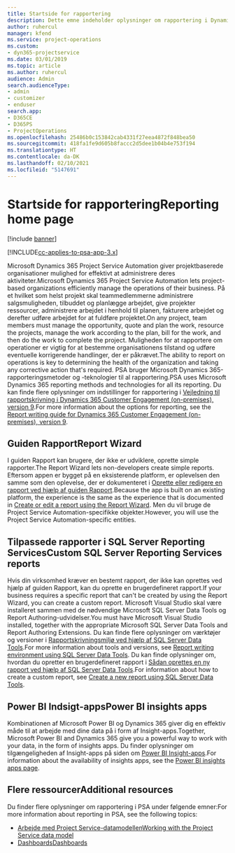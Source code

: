 ```yaml
---
title: Startside for rapportering
description: Dette emne indeholder oplysninger om rapportering i Dynamics 365 Project Service Automation.
author: ruhercul
manager: kfend
ms.service: project-operations
ms.custom:
- dyn365-projectservice
ms.date: 03/01/2019
ms.topic: article
ms.author: ruhercul
audience: Admin
search.audienceType:
- admin
- customizer
- enduser
search.app:
- D365CE
- D365PS
- ProjectOperations
ms.openlocfilehash: 25486b0c153842cab4331f27eea4872f848bea50
ms.sourcegitcommit: 418fa1fe9d605b8faccc2d5dee1b04b4e753f194
ms.translationtype: HT
ms.contentlocale: da-DK
ms.lasthandoff: 02/10/2021
ms.locfileid: "5147691"
---
```

# <a name="reporting-home-page"></a><span data-ttu-id="acbff-103">Startside for rapportering</span><span class="sxs-lookup"><span data-stu-id="acbff-103">Reporting home page</span></span>

[!include [banner](../includes/psa-now-project-operations.md)]

[!INCLUDE[cc-applies-to-psa-app-3.x](../includes/cc-applies-to-psa-app-3x.md)]

<span data-ttu-id="acbff-104">Microsoft Dynamics 365 Project Service Automation giver projektbaserede organisationer mulighed for effektivt at administrere deres aktiviteter.</span><span class="sxs-lookup"><span data-stu-id="acbff-104">Microsoft Dynamics 365 Project Service Automation lets project-based organizations efficiently manage the operations of their business.</span></span> <span data-ttu-id="acbff-105">På et hvilket som helst projekt skal teammedlemmerne administrere salgsmuligheden, tilbuddet og planlægge arbejdet, give projekter ressourcer, administrere arbejdet i henhold til planen, fakturere arbejdet og derefter udføre arbejdet for at fuldføre projektet.</span><span class="sxs-lookup"><span data-stu-id="acbff-105">On any project, team members must manage the opportunity, quote and plan the work, resource the projects, manage the work according to the plan, bill for the work, and then do the work to complete the project.</span></span> <span data-ttu-id="acbff-106">Muligheden for at rapportere om operationer er vigtig for at bestemme organisationens tilstand og udføre eventuelle korrigerende handlinger, der er påkrævet.</span><span class="sxs-lookup"><span data-stu-id="acbff-106">The ability to report on operations is key to determining the health of the organization and taking any corrective action that's required.</span></span> <span data-ttu-id="acbff-107">PSA bruger Microsoft Dynamics 365-rapporteringsmetoder og -teknologier til al rapportering.</span><span class="sxs-lookup"><span data-stu-id="acbff-107">PSA uses Microsoft Dynamics 365 reporting methods and technologies for all its reporting.</span></span> <span data-ttu-id="acbff-108">Du kan finde flere oplysninger om indstillinger for rapportering i [Vejledning til rapportskrivning i Dynamics 365 Customer Engagement (on-premises), version 9](https://docs.microsoft.com/dynamics365/customerengagement/on-premises/analytics/reporting-analytics-with-dynamics-365).</span><span class="sxs-lookup"><span data-stu-id="acbff-108">For more information about the options for reporting, see the [Report writing guide for Dynamics 365 Customer Engagement (on-premises), version 9](https://docs.microsoft.com/dynamics365/customerengagement/on-premises/analytics/reporting-analytics-with-dynamics-365).</span></span>

## <a name="report-wizard"></a><span data-ttu-id="acbff-109">Guiden Rapport</span><span class="sxs-lookup"><span data-stu-id="acbff-109">Report Wizard</span></span>

<span data-ttu-id="acbff-110">I guiden Rapport kan brugere, der ikke er udviklere, oprette simple rapporter.</span><span class="sxs-lookup"><span data-stu-id="acbff-110">The Report Wizard lets non-developers create simple reports.</span></span> <span data-ttu-id="acbff-111">Eftersom appen er bygget på en eksisterende platform, er oplevelsen den samme som den oplevelse, der er dokumenteret i [Oprette eller redigere en rapport ved hjælp af guiden Rapport](https://docs.microsoft.com/dynamics365/customerengagement/on-premises/basics/create-edit-copy-report-wizard).</span><span class="sxs-lookup"><span data-stu-id="acbff-111">Because the app is built on an existing platform, the experience is the same as the experience that is documented in [Create or edit a report using the Report Wizard](https://docs.microsoft.com/dynamics365/customerengagement/on-premises/basics/create-edit-copy-report-wizard).</span></span> <span data-ttu-id="acbff-112">Men du vil bruge de Project Service Automation-specifikke objekter.</span><span class="sxs-lookup"><span data-stu-id="acbff-112">However, you will use the Project Service Automation-specific entities.</span></span>

## <a name="custom-sql-server-reporting-services-reports"></a><span data-ttu-id="acbff-113">Tilpassede rapporter i SQL Server Reporting Services</span><span class="sxs-lookup"><span data-stu-id="acbff-113">Custom SQL Server Reporting Services reports</span></span>

<span data-ttu-id="acbff-114">Hvis din virksomhed kræver en bestemt rapport, der ikke kan oprettes ved hjælp af guiden Rapport, kan du oprette en brugerdefineret rapport.</span><span class="sxs-lookup"><span data-stu-id="acbff-114">If your business requires a specific report that can't be created by using the Report Wizard, you can create a custom report.</span></span> <span data-ttu-id="acbff-115">Microsoft Visual Studio skal være installeret sammen med de nødvendige Microsoft SQL Server Data Tools og Report Authoring-udvidelser.</span><span class="sxs-lookup"><span data-stu-id="acbff-115">You must have Microsoft Visual Studio installed, together with the appropriate Microsoft SQL Server Data Tools and Report Authoring Extensions.</span></span> <span data-ttu-id="acbff-116">Du kan finde flere oplysninger om værktøjer og versioner i [Rapportskrivningsmiljø ved hjælp af SQL Server Data Tools](https://docs.microsoft.com/dynamics365/customerengagement/on-premises/analytics/report-writing-environment-using-sql-server-data-tools).</span><span class="sxs-lookup"><span data-stu-id="acbff-116">For more information about tools and versions, see [Report writing environment using SQL Server Data Tools](https://docs.microsoft.com/dynamics365/customerengagement/on-premises/analytics/report-writing-environment-using-sql-server-data-tools).</span></span> <span data-ttu-id="acbff-117">Du kan finde oplysninger om, hvordan du opretter en brugerdefineret rapport i [Sådan oprettes en ny rapport ved hjælp af SQL Server Data Tools](https://docs.microsoft.com/dynamics365/customerengagement/on-premises/analytics/create-a-new-report-using-sql-server-data-tools).</span><span class="sxs-lookup"><span data-stu-id="acbff-117">For information about how to create a custom report, see [Create a new report using SQL Server Data Tools](https://docs.microsoft.com/dynamics365/customerengagement/on-premises/analytics/create-a-new-report-using-sql-server-data-tools).</span></span>

## <a name="power-bi-insights-apps"></a><span data-ttu-id="acbff-118">Power BI Indsigt-apps</span><span class="sxs-lookup"><span data-stu-id="acbff-118">Power BI insights apps</span></span>

<span data-ttu-id="acbff-119">Kombinationen af Microsoft Power BI og Dynamics 365 giver dig en effektiv måde til at arbejde med dine data på i form af Insight-apps.</span><span class="sxs-lookup"><span data-stu-id="acbff-119">Together, Microsoft Power BI and Dynamics 365 give you a powerful way to work with your data, in the form of insights apps.</span></span> <span data-ttu-id="acbff-120">Du finder oplysninger om tilgængeligheden af Insight-apps på siden om [Power BI Insight-apps](https://powerbi.microsoft.com/power-bi-insights-apps/).</span><span class="sxs-lookup"><span data-stu-id="acbff-120">For information about the availability of insights apps, see the [Power BI insights apps page](https://powerbi.microsoft.com/power-bi-insights-apps/).</span></span>


## <a name="additional-resources"></a><span data-ttu-id="acbff-121">Flere ressourcer</span><span class="sxs-lookup"><span data-stu-id="acbff-121">Additional resources</span></span>
<span data-ttu-id="acbff-122">Du finder flere oplysninger om rapportering i PSA under følgende emner:</span><span class="sxs-lookup"><span data-stu-id="acbff-122">For more information about reporting in PSA, see the following topics:</span></span>

- [<span data-ttu-id="acbff-123">Arbejde med Project Service-datamodellen</span><span class="sxs-lookup"><span data-stu-id="acbff-123">Working with the Project Service data model</span></span>](reports-working-project-service-data-model.md)
- [<span data-ttu-id="acbff-124">Dashboards</span><span class="sxs-lookup"><span data-stu-id="acbff-124">Dashboards</span></span>](reports-dashboards.md)

